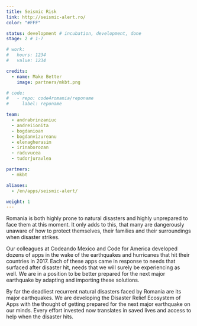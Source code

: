 ```yaml
---
title: Seismic Risk
link: http://seismic-alert.ro/
color: "#FFF"

status: development # incubation, development, done
stage: 2 # 1-7

# work:
#   hours: 1234
#   value: 1234

credits:
  - name: Make Better
    image: partners/mkbt.png

# code:
#   - repo: code4romania/reponame
#     label: reponame

team:
  - andrabrinzaniuc
  - andreiionita
  - bogdanioan
  - bogdanvizureanu
  - elenagherasim
  - irinaborozan
  - raduvucea
  - tudorjuravlea

partners:
  - mkbt

aliases:  
  - /en/apps/seismic-alert/

weight: 1
---
```

Romania is both highly prone to natural disasters and highly unprepared to face them at this moment. It only adds to this, that many are dangerously unaware of how to protect themselves, their families and their surroundings when disaster strikes.

Our colleagues at Codeando Mexico and Code for America developed dozens of apps in the wake of the earthquakes and hurricanes that hit their countries in 2017. Each of these apps came in response to needs that surfaced after disaster hit, needs that we will surely be experiencing as well. We are in a position to be better prepared for the next major earthquake by adapting and importing these solutions.

By far the deadliest recurrent natural disasters faced by Romania are its major earthquakes. We are developing the Disaster Relief Ecosystem of Apps with the thought of getting prepared for the next major earthquake on our minds. Every effort invested now translates in saved lives and access to help when the disaster hits.
